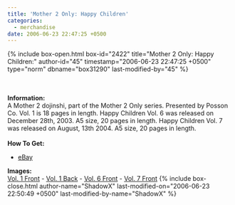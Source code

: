 ```yaml
---
title: 'Mother 2 Only: Happy Children'
categories:
  - merchandise
date: 2006-06-23 22:47:25 +0500
---
```

{% include box-open.html box-id="2422" title="Mother 2 Only: Happy Children:" author-id="45" timestamp="2006-06-23 22:47:25 +0500" type="norm" dbname="box31290" last-modified-by="45" %}
	<center>
	<imgalphapng src="/merchandise/images/m2obhc_title.png" width="500" height="253" border="0" alt="Mother 2 Only: Happy Children" />
	</center>
	<br /><br />
	<b>Information:</b>
	<br />
	A Mother 2 dojinshi, part of the Mother 2 Only series. Presented by Posson Co. Vol. 1 
	is 18 pages in length. Happy Children Vol. 6 was released on December 28th, 2003. A5 
	size, 20 pages in length. Happy Children Vol. 7 was released on August, 13th 2004. A5 
	size, 20 pages in length.
	<br /><br />
	<b>How To Get:</b>
	<br />
	<ul>
	<li><a href="http://www.ebay.com">eBay</a></li>
	</ul>
	<b>Images:</b>
	<br />
	<a href="/merchandise/images/m2obhc_v1_front.jpg">Vol. 1 Front</a> - <a href="/merchandise/images/m2obhc_v1_back.jpg">Vol. 1 Back</a> - <a href="/merchandise/images/m2obhc_v6_front.jpg">Vol. 6 Front</a> - 
	<a href="/merchandise/images/m2obhc_v7_front.jpg">Vol. 7 Front</a>
{% include box-close.html author-name="ShadowX" last-modified-on="2006-06-23 22:50:49 +0500" last-modified-by-name="ShadowX" %}
